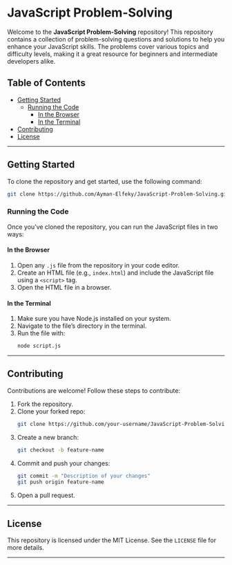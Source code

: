 # JavaScript Problem-Solving

Welcome to the **JavaScript Problem-Solving** repository! This repository contains a collection of problem-solving questions and solutions to help you enhance your JavaScript skills.
The problems cover various topics and difficulty levels, making it a great resource for beginners and intermediate developers alike.

## Table of Contents
- [Getting Started](#getting-started)
  - [Running the Code](#running-the-code)
    - [In the Browser](#in-the-browser)
    - [In the Terminal](#in-the-terminal)
- [Contributing](#contributing)
- [License](#license)

---

## Getting Started

To clone the repository and get started, use the following command:

```bash
git clone https://github.com/Ayman-Elfeky/JavaScript-Problem-Solving.git

```

### Running the Code

Once you’ve cloned the repository, you can run the JavaScript files in two ways:

#### In the Browser

1. Open any `.js` file from the repository in your code editor.
2. Create an HTML file (e.g., `index.html`) and include the JavaScript file using a `<script>` tag.
3. Open the HTML file in a browser.

#### In the Terminal

1. Make sure you have Node.js installed on your system.
2. Navigate to the file’s directory in the terminal.
3. Run the file with:
   ```bash
   node script.js
   ```

---

## Contributing

Contributions are welcome! Follow these steps to contribute:

1. Fork the repository.
2. Clone your forked repo:
   ```bash
   git clone https://github.com/your-username/JavaScript-Problem-Solving.git
   ```
3. Create a new branch:
   ```bash
   git checkout -b feature-name
   ```
4. Commit and push your changes:
   ```bash
   git commit -m "Description of your changes"
   git push origin feature-name
   ```
5. Open a pull request.

---

## License

This repository is licensed under the MIT License. See the `LICENSE` file for more details.

---
